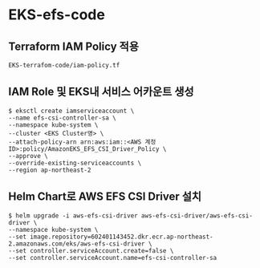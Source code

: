 # EKS-efs-code

## Terraform IAM Policy 적용

```
EKS-terrafom-code/iam-policy.tf

```

## IAM Role 및 EKS내 서비스 어카운트 생성
```
$ eksctl create iamserviceaccount \
--name efs-csi-controller-sa \
--namespace kube-system \
--cluster <EKS Cluster명> \
--attach-policy-arn arn:aws:iam::<AWS 계정 ID>:policy/AmazonEKS_EFS_CSI_Driver_Policy \
--approve \
--override-existing-serviceaccounts \
--region ap-northeast-2
```
## Helm Chart로 AWS EFS CSI Driver 설치

```
$ helm upgrade -i aws-efs-csi-driver aws-efs-csi-driver/aws-efs-csi-driver \
--namespace kube-system \
--set image.repository=602401143452.dkr.ecr.ap-northeast-2.amazonaws.com/eks/aws-efs-csi-driver \
--set controller.serviceAccount.create=false \
--set controller.serviceAccount.name=efs-csi-controller-sa
```